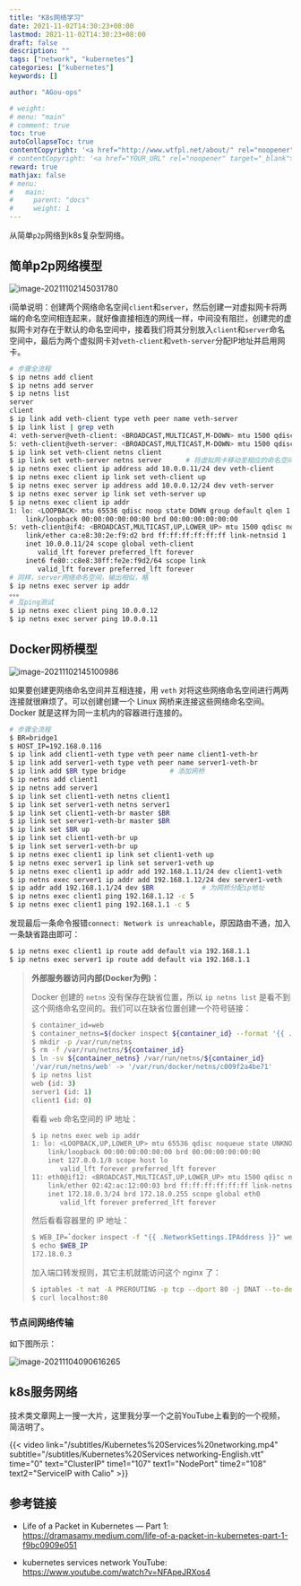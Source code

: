 ```yaml
---
title: "K8s网络学习"
date: 2021-11-02T14:30:23+08:00
lastmod: 2021-11-02T14:30:23+08:00
draft: false
description: ""
tags: ["network", "kubernetes"]
categories: ["kubernetes"]
keywords: []

author: "AGou-ops"

# weight:
# menu: "main"
# comment: true
toc: true
autoCollapseToc: true
contentCopyright: '<a href="http://www.wtfpl.net/about/" rel="noopener" target="_blank">WTFPL v2</a>'
# contentCopyright: '<a href="YOUR_URL" rel="noopener" target="_blank">See origin</a>'
reward: true
mathjax: false
# menu:
#   main:
#     parent: "docs"
#     weight: 1
---
```


从简单`p2p`网络到k8s复杂型网络。

## 简单p2p网络模型

![image-20211102145031780](https://agou-images.oss-cn-qingdao.aliyuncs.com/others/image-20211102145031780.png)

:information_source:简单说明：创建两个网络命名空间`client`和`server`，然后创建一对虚拟网卡将两端的命名空间相连起来，就好像直接相连的网线一样，中间没有阻拦，创建完的虚拟网卡对存在于默认的命名空间中，接着我们将其分别放入`client`和`server`命名空间中，最后为两个虚拟网卡对`veth-client`和`veth-server`分配IP地址并启用网卡。

<!--more-->

```bash
# 步骤全流程
$ ip netns add client
$ ip netns add server
$ ip netns list
server
client
$ ip link add veth-client type veth peer name veth-server
$ ip link list | grep veth
4: veth-server@veth-client: <BROADCAST,MULTICAST,M-DOWN> mtu 1500 qdisc noop state DOWN mode DEFAULT group default qlen 1000
5: veth-client@veth-server: <BROADCAST,MULTICAST,M-DOWN> mtu 1500 qdisc noop state DOWN mode DEFAULT group default qlen 1000
$ ip link set veth-client netns client
$ ip link set veth-server netns server		# 将虚拟网卡移动至相应的命名空间去，此时默认的网络命名空间中将不复存在
$ ip netns exec client ip address add 10.0.0.11/24 dev veth-client
$ ip netns exec client ip link set veth-client up
$ ip netns exec server ip address add 10.0.0.12/24 dev veth-server
$ ip netns exec server ip link set veth-server up
$ ip netns exec client ip addr
1: lo: <LOOPBACK> mtu 65536 qdisc noop state DOWN group default qlen 1		# 默认的lo暂时用不到，所以在此就不启用了
    link/loopback 00:00:00:00:00:00 brd 00:00:00:00:00:00
5: veth-client@if4: <BROADCAST,MULTICAST,UP,LOWER_UP> mtu 1500 qdisc noqueue `state UP` group default qlen 1000		# 可以看到网卡已被成功启用
    link/ether ca:e8:30:2e:f9:d2 brd ff:ff:ff:ff:ff:ff link-netnsid 1
    inet 10.0.0.11/24 scope global veth-client
       valid_lft forever preferred_lft forever
    inet6 fe80::c8e8:30ff:fe2e:f9d2/64 scope link
       valid_lft forever preferred_lft forever
# 同样，server网络命名空间，输出相似，略
$ ip netns exec server ip addr
。。。
# 互ping测试
$ ip netns exec client ping 10.0.0.12
$ ip netns exec server ping 10.0.0.11
```

## Docker网桥模型

![image-20211102145100986](https://agou-images.oss-cn-qingdao.aliyuncs.com/others/image-20211102145100986.png)

如果要创建更网络命名空间并互相连接，用 `veth` 对将这些网络命名空间进行两两连接就很麻烦了。可以创建创建一个 Linux 网桥来连接这些网络命名空间。Docker 就是这样为同一主机内的容器进行连接的。

```bash
# 步骤全流程
$ BR=bridge1
$ HOST_IP=192.168.0.116
$ ip link add client1-veth type veth peer name client1-veth-br			# 添加虚拟网卡与虚拟网桥对
$ ip link add server1-veth type veth peer name server1-veth-br
$ ip link add $BR type bridge			# 添加网桥
$ ip netns add client1
$ ip netns add server1
$ ip link set client1-veth netns client1
$ ip link set server1-veth netns server1
$ ip link set client1-veth-br master $BR
$ ip link set server1-veth-br master $BR
$ ip link set $BR up
$ ip link set client1-veth-br up
$ ip link set server1-veth-br up
$ ip netns exec client1 ip link set client1-veth up
$ ip netns exec server1 ip link set server1-veth up
$ ip netns exec client1 ip addr add 192.168.1.11/24 dev client1-veth
$ ip netns exec server1 ip addr add 192.168.1.12/24 dev server1-veth
$ ip addr add 192.168.1.1/24 dev $BR			# 为网桥分配ip地址
$ ip netns exec client1 ping 192.168.1.12 -c 5
$ ip netns exec client1 ping 192.168.1.1 -c 5
```

发现最后一条命令报错`connect: Network is unreachable`，原因路由不通，加入一条缺省路由即可：

```bash
$ ip netns exec client1 ip route add default via 192.168.1.1
$ ip netns exec server1 ip route add default via 192.168.1.1
```

> **外部服务器访问内部(Docker为例)：**
>
> Docker 创建的 `netns` 没有保存在缺省位置，所以 `ip netns list` 是看不到这个网络命名空间的。我们可以在缺省位置创建一个符号链接：
>
> ```bash
> $ container_id=web
> $ container_netns=$(docker inspect ${container_id} --format '{{ .NetworkSettings.SandboxKey }}')
> $ mkdir -p /var/run/netns
> $ rm -f /var/run/netns/${container_id}
> $ ln -sv ${container_netns} /var/run/netns/${container_id}
> '/var/run/netns/web' -> '/var/run/docker/netns/c009f2a4be71'
> $ ip netns list
> web (id: 3)
> server1 (id: 1)
> client1 (id: 0)
> ```
>
>
> 看看 `web` 命名空间的 IP 地址：
>
> ```bash
> $ ip netns exec web ip addr
> 1: lo: <LOOPBACK,UP,LOWER_UP> mtu 65536 qdisc noqueue state UNKNOWN group default qlen 1
>     link/loopback 00:00:00:00:00:00 brd 00:00:00:00:00:00
>     inet 127.0.0.1/8 scope host lo
>        valid_lft forever preferred_lft forever
> 11: eth0@if12: <BROADCAST,MULTICAST,UP,LOWER_UP> mtu 1500 qdisc noqueue state UP group default
>     link/ether 02:42:ac:12:00:03 brd ff:ff:ff:ff:ff:ff link-netnsid 0
>     inet 172.18.0.3/24 brd 172.18.0.255 scope global eth0
>        valid_lft forever preferred_lft forever
> ```
>
> 然后看看容器里的 IP 地址：
>
> ```bash
> $ WEB_IP=`docker inspect -f "{{ .NetworkSettings.IPAddress }}" web`
> $ echo $WEB_IP
> 172.18.0.3
> ```
>
> 加入端口转发规则，其它主机就能访问这个 nginx 了：
>
> ```bash
> $ iptables -t nat -A PREROUTING -p tcp --dport 80 -j DNAT --to-destination $WEB_IP:80
> $ curl localhost:80
> ```

### 节点间网络传输

如下图所示：

![image-20211104090616265](https://agou-images.oss-cn-qingdao.aliyuncs.com/others/simple-network-k8s.gif)

## k8s服务网络

技术类文章网上一搜一大片，这里我分享一个之前YouTube上看到的一个视频，简洁明了。

{{< video link="/subtitles/Kubernetes%20Services%20networking.mp4" subtitle="/subtitles/Kubernetes%20Services networking-English.vtt" time="0" text="ClusterIP" time1="107" text1="NodePort" time2="108" text2="ServiceIP with Calio" >}}



<!-- {{< vidnosub link="/subtitles/Kubernetes%20Services%20networking.mp4"  time="0" text="ClusterIP" time1="107" text1="NodePort" time2="108" text2="ServiceIP with Calio" >}} -->


## 参考链接

- Life of a Packet in Kubernetes — Part 1: https://dramasamy.medium.com/life-of-a-packet-in-kubernetes-part-1-f9bc0909e051

- kubernetes services network YouTube: https://www.youtube.com/watch?v=NFApeJRXos4
